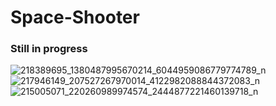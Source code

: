 # Space-Shooter
### Still in progress
![218389695_1380487995670214_6044959086779774789_n](https://user-images.githubusercontent.com/54118955/126882901-a2e12ca4-8f13-4141-99a3-83c23860e78d.png)
![217946149_207527267970014_4122982088844372083_n](https://user-images.githubusercontent.com/54118955/126882905-b59e3744-4dea-4f50-b7e1-b66c849c6896.png)
![215005071_220260989974574_2444877221460139718_n](https://user-images.githubusercontent.com/54118955/126882909-050e489a-7505-4f65-ba3a-b8c8f2606c5a.png)
